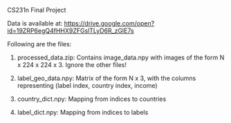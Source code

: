CS231n Final Project

Data is available at: https://drive.google.com/open?id=19ZRP6egQ4fHHX9ZFGslTLyD6R_zGlE7s


Following are the files:

1) processed_data.zip: Contains image_data.npy with images of the form N x 224 x 224 x 3. Ignore the other files!

2) label_geo_data.npy: Matrix of the form N x 3, with the columns representing (label index, country index, income)

3) country_dict.npy: Mapping from indices to countries

4) label_dict.npy: Mapping from indices to labels